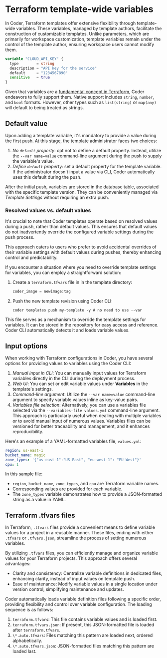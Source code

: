 # Terraform template-wide variables

In Coder, Terraform templates offer extensive flexibility through template-wide
variables. These variables, managed by template authors, facilitate the
construction of customizable templates. Unlike parameters, which are primarily
for workspace customization, template variables remain under the control of the
template author, ensuring workspace users cannot modify them.

```tf
variable "CLOUD_API_KEY" {
  type        = string
  description = "API key for the service"
  default     = "1234567890"
  sensitive   = true
}
```

Given that variables are a
[fundamental concept in Terraform](https://developer.hashicorp.com/terraform/language/values/variables),
Coder endeavors to fully support them. Native support includes `string`,
`number`, and `bool` formats. However, other types such as `list(string)` or
`map(any)` will default to being treated as strings.

## Default value

Upon adding a template variable, it's mandatory to provide a value during the
first push. At this stage, the template administrator faces two choices:

1. _No `default` property_: opt not to define a default property. Instead,
   utilize the `--var name=value` command-line argument during the push to
   supply the variable's value.
2. _Define `default` property_: set a default property for the template
   variable. If the administrator doesn't input a value via CLI, Coder
   automatically uses this default during the push.

After the initial push, variables are stored in the database table, associated
with the specific template version. They can be conveniently managed via
_Template Settings_ without requiring an extra push.

### Resolved values vs. default values

It's crucial to note that Coder templates operate based on resolved values
during a push, rather than default values. This ensures that default values do
not inadvertently override the configured variable settings during the push
process.

This approach caters to users who prefer to avoid accidental overrides of their
variable settings with default values during pushes, thereby enhancing control
and predictability.

If you encounter a situation where you need to override template settings for
variables, you can employ a straightforward solution:

1. Create a `terraform.tfvars` file in in the template directory:

   ```tf
   coder_image = newimage:tag
   ```

1. Push the new template revision using Coder CLI:

   ```shell
   coder templates push my-template -y # no need to use --var
   ```

This file serves as a mechanism to override the template settings for variables.
It can be stored in the repository for easy access and reference. Coder CLI
automatically detects it and loads variable values.

## Input options

When working with Terraform configurations in Coder, you have several options
for providing values to variables using the Coder CLI:

1. _Manual input in CLI_: You can manually input values for Terraform variables
   directly in the CLI during the deployment process.
1. _Web UI_: You can set or edit variable values under **Variables** in the
   template's settings.
1. _Command-line argument_: Utilize the `--var name=value` command-line argument
   to specify variable values inline as key-value pairs.
1. _Variables file selection_: Alternatively, you can use a variables file
   selected via the `--variables-file values.yml` command-line argument. This
   approach is particularly useful when dealing with multiple variables or to
   avoid manual input of numerous values. Variables files can be versioned for
   better traceability and management, and it enhances reproducibility.

Here's an example of a YAML-formatted variables file, `values.yml`:

```yaml
region: us-east-1
bucket_name: magic
zone_types: '{"us-east-1":"US East", "eu-west-1": "EU West"}'
cpu: 1
```

In this sample file:

- `region`, `bucket_name`, `zone_types`, and `cpu` are Terraform variable names.
- Corresponding values are provided for each variable.
- The `zone_types` variable demonstrates how to provide a JSON-formatted string
  as a value in YAML.

## Terraform .tfvars files

In Terraform, `.tfvars` files provide a convenient means to define variable
values for a project in a reusable manner. These files, ending with either
`.tfvars` or `.tfvars.json`, streamline the process of setting numerous
variables.

By utilizing `.tfvars` files, you can efficiently manage and organize variable
values for your Terraform projects. This approach offers several advantages:

- Clarity and consistency: Centralize variable definitions in dedicated files,
  enhancing clarity, instead of input values on template push.
- Ease of maintenance: Modify variable values in a single location under version
  control, simplifying maintenance and updates.

Coder automatically loads variable definition files following a specific order,
providing flexibility and control over variable configuration. The loading
sequence is as follows:

1. `terraform.tfvars`: This file contains variable values and is loaded first.
2. `terraform.tfvars.json`: If present, this JSON-formatted file is loaded after
   `terraform.tfvars`.
3. `\*.auto.tfvars`: Files matching this pattern are loaded next, ordered
   alphabetically.
4. `\*.auto.tfvars.json`: JSON-formatted files matching this pattern are loaded
   last.
